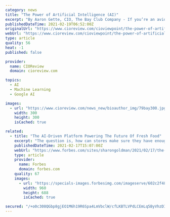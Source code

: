 ```yaml
---
category: news
title: "The Power of Artificial Intelligence (AI)"
excerpt: "By Aaron Gette, CIO, The Bay Club Company - If you’re an avid fan of HBO's Silicon Valley, as I am, you may have recently downloaded the iOS app"
publishedDateTime: 2021-02-19T06:52:00Z
originalUrl: "https://www.cioreview.com/cioviewpoint/the-power-of-artificial-intelligence-ai-nid-24660-cid-40.html"
webUrl: "https://www.cioreview.com/cioviewpoint/the-power-of-artificial-intelligence-ai-nid-24660-cid-40.html"
type: article
quality: 56
heat: -1
published: false

provider:
  name: CIOReview
  domain: cioreview.com

topics:
  - AI
  - Machine Learning
  - Google AI

images:
  - url: "https://www.cioreview.com/news_new/bioauthor_img/79bay300.jpg"
    width: 300
    height: 300
    isCached: true

related:
  - title: "The AI-Driven Platform Powering The Future Of Fresh Food"
    excerpt: "The question is, how can stores make sure they have enough of the fresh foods their customers crave at just the right, ripe moment, while minimizing losses from past-its-prime or expired offerings?"
    publishedDateTime: 2021-02-17T15:07:00Z
    webUrl: "https://www.forbes.com/sites/sharongoldman/2021/02/17/the-ai-driven-platform-powering-the-future-of-fresh-food/"
    type: article
    provider:
      name: Forbes
      domain: forbes.com
    quality: 67
    images:
      - url: "https://specials-images.forbesimg.com/imageserve/602c2f48e7cffddc942ebce0/960x0.jpg?fit=scale"
        width: 960
        height: 688
        isCached: true

secured: "/+o0c308QGbp8gjEO1M6h19R6Spa4LmVbclW/cfLKBTLVPdLCEmLq5ByVhzDI9peDeezNKtOWpTVsDnMfrT0D6d3eoA9Z9OKz++R87Innxk0FHnFbhq/7mveNIV/81zR/csbE05QuTgZ4KpUDKmsZMuugqhR/ewMQw1IR2uXNPLIlTXk8rQ3k/4wedvo4DqRNppZ/3/Gz7z0NC/YlBEoRrNkDSpiU/kxmj07N9LL8U9Z4LVzgCSz7FkZGhNabpWUOwrWGQuJ4HxdlwkteD3MyhXUHm9rp9ELc9u/u4/yJOIeUWvhcMVJ/lOgscQtY+TtIc0IQElr59I8cz5PwsWL6d7C33YJDz68U2P3M1LyYOs=;2cSlzPchhI7Q6Ksw4Z/O2w=="
---
```


